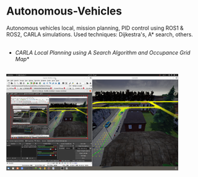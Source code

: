 # Autonomous-Vehicles
Autonomous vehicles local, mission planning, PID control using ROS1 & ROS2, CARLA simulations.
Used techniques: Dijkestra's, A* search, others.<br /><br />

* **CARLA Local Planning using A* Search Algorithm and Occupance Grid Map**  <br /><br />     
                                                              
<img src="https://github.com/MarawanAzmy/Autonomous-Vehicles/blob/main/A_Star_local_Planning.PNG" width=90% height=90%>